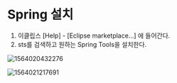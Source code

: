 # Spring 설치



1. 이클립스 [Help] - [Eclipse marketplace...] 에 들어간다.
2. sts를 검색하고 원하는 Spring Tools을 설치한다.

![1564020432276](C:\Users\USER\AppData\Roaming\Typora\typora-user-images\1564020432276.png)



![1564021217691](C:\Users\USER\AppData\Roaming\Typora\typora-user-images\1564021217691.png)